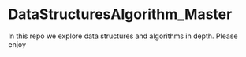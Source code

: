 # DataStructuresAlgorithm_Master
In this repo we explore data structures and algorithms in depth. Please enjoy
